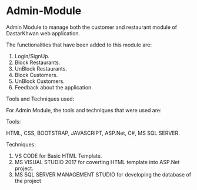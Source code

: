 # Admin-Module

Admin Module to manage both the customer and restaurant module of DastarKhwan web application.

The functionalities that have been added to this module are:
1) Login/SignUp. 
2) Block Restaurants.
3) UnBlock Restaurants.
4) Block Customers.
5) UnBlock Customers.
6) Feedback about the application.

Tools and Techniques used: 

For Admin Module, the tools and techniques that were used are:


Tools:

HTML, CSS, BOOTSTRAP, JAVASCRIPT, ASP.Net, C#, MS SQL SERVER.

Techniques:
1) VS CODE for Basic HTML Template.
2) MS VISUAL STUDIO 2017 for coverting HTML template into ASP.Net project.
3) MS SQL SERVER MANAGEMENT STUDIO for developing the database of the project



